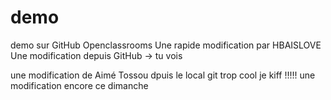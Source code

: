 # demo
demo sur GitHub Openclassrooms
Une rapide modification par HBAISLOVE
Une modification depuis GitHub -> tu vois

une modification de Aimé Tossou dpuis le local git trop cool je kiff !!!!!
une modification encore ce dimanche
